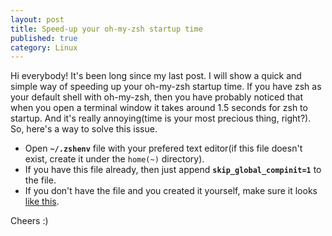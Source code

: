 ```yaml
---
layout: post
title: Speed-up your oh-my-zsh startup time
published: true
category: Linux
---
```


Hi everybody! It's been long since my last post. I will show a quick and simple way of speeding up your oh-my-zsh startup time.
If you have zsh as your default shell with oh-my-zsh, then you have probably noticed that when you open a terminal window 
it takes around 1.5 seconds for zsh to startup. And it's really annoying(time is your most precious thing, right?). So, here's a
way to solve this issue.

- Open **`~/.zshenv`** file with your prefered text editor(if this file doesn't exist, create it under the `home(~)` directory). 
- If you have this file already, then just append **`skip_global_compinit=1`** to the file.
- If you don't have the file and you created it yourself, make sure it looks [like this](https://goo.gl/1mNMH3).

Cheers :)
